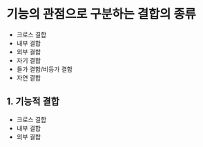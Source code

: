 # 기능의 관점으로 구분하는 결합의 종류
- 크로스 결합
- 내부 결합
- 외부 결합
- 자기 결합
- 들가 결합/비등가 결합
- 자연 결합

## 1. 기능적 결합
- 크로스 결합
- 내부 결합
- 외부 결합




 
